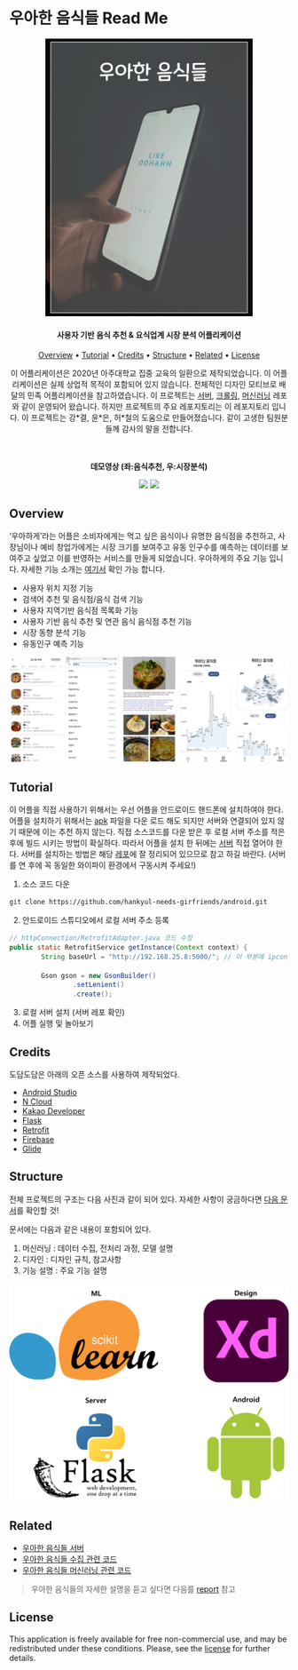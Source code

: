 # 우아한 음식들 Read Me

<p align="center">
    <img src="pic/main.png" height="500"/>
</p>
<h4 align="center">사용자 기반 음식 추천 & 요식업계 시장 분석 어플리케이션</h4>
<p align="center">
  <a href="#overview">Overview</a> • 
  <a href="#tutorial">Tutorial</a> •  
  <a href="#credits">Credits</a> •   
  <a href="#structure">Structure</a> • 
  <a href="#related">Related</a> • 
  <a href="#license">License</a>
</p>

<p align="center">
    이 어플리케이션은 2020년 아주대학교 집중 교육의 일환으로 제작되었습니다. 이 어플리케이션은 실제 상업적 목적이 포함되어 있지 않습니다. 전체적인 디자인 모티브로 배달의 민족 어플리케이션을 참고하였습니다. 이 프로젝트는 <a href="https://github.com/hankyul-needs-girfriends/woowa-appserver">서버</a>, <a href="https://github.com/hankyul-needs-girfriends/woowa-crawler">크롤링</a>, <a href="https://github.com/hankyul-needs-girfriends/woowa-ML">머신러닝</a> 레포와 같이 운영되어 왔습니다. 하지만 프로젝트의 주요 레포지토리는 이 레포지토리 입니다. 이 프로젝트는 강*결, 윤*은, 허*철의 도움으로 만들어졌습니다. 같이 고생한 팀원분들께 감사의 말을 전합니다.
</p>


<p align="center">
    <br/>
    <br/>
  <b>데모영상 (좌:음식추천, 우:시장분석)</b>
</p>

<p align="center">
    <img src ="pic/food_recommendation.gif" height = 600>
    <img src ="pic/market_analysis.gif" height = 600>
</p>



## Overview

‘우아하게’라는 어플은 소비자에게는 먹고 싶은 음식이나 유명한 음식점을 추천하고, 사장님이나 예비 창업가에게는 시장 크기를 보여주고 유동 인구수를 예측하는 데이터를 보여주고 싶었고 이를 반영하는 서비스를 만들게 되었습니다. 우아하게의 주요 기능 입니다. 자세한 기능 소개는 [여기서](https://github.com/hankyul-needs-girfriends/woowa-android-main-/blob/master/docs/details.md) 확인 가능 합니다.

* 사용자 위치 지정 기능
* 검색어 추천 및 음식점/음식 검색 기능
* 사용자 지역기반 음식점 목록화 기능
* 사용자 기반 음식 추천 및 연관 음식 음식점 추천 기능
* 시장 동향 분석 기능
* 유동인구 예측 기능

![main_function](pic/main_function.png)



## Tutorial

이 어플을 직접 사용하기 위해서는 우선 어플을 안드로이드 핸드폰에 설치하여야 한다. 어플을 설치하기 위해서는 [apk](https://github.com/hankyul-needs-girfriends/woowa-android-main-/releases/download/v1.0/app.apk) 파일을 다운 로드 해도 되지만 서버와 연결되어 있지 않기 때문에 이는 추천 하지 않는다. 직접 소스코드를 다운 받은 후 로컬 서버 주소를 적은 후에 빌드 시키는 방법이 확실하다. 따라서 어플을 설치 한 뒤에는 [서버](https://github.com/hankyul-needs-girfriends/woowa-appserver) 직접 열어야 한다. 서버를 설치하는 방법은 해당 [레포](https://github.com/hankyul-needs-girfriends/woowa-appserver)에 잘 정리되어 있으므로 참고 하길 바란다. (서버를 연 후에 꼭 동일한 와이파이 환경에서 구동시켜 주세요!)

1. 소스 코드 다운

```bash
git clone https://github.com/hankyul-needs-girfriends/android.git
```

2. 안드로이드 스튜디오에서 로컬 서버 주소 등록

```java
// httpConnection/RetrofitAdapter.java 코드 수정
public static RetrofitService getInstance(Context context) {
        String baseUrl = "http://192.168.25.8:5000/"; // 이 부분에 ipconfig로 확인한 로컬 서버 주소 입력

        Gson gson = new GsonBuilder()
                .setLenient()
                .create();
```

3. 로컬 서버 설치 (서버 레포 확인)
4. 어플 실행 및 놀아보기



## Credits

도담도담은 아래의 오픈 소스를 사용하여 제작되었다.

* [Android Studio](https://developer.android.com/studio)
* [N Cloud](https://www.ncloud.com/)
* [Kakao Developer](https://developers.kakao.com/)
* [Flask](https://flask.palletsprojects.com/en/1.1.x/)
* [Retrofit](https://square.github.io/retrofit/)
* [Firebase](https://firebase.google.com/)
* [Glide](https://github.com/bumptech/glide)



## Structure

전체 프로젝트의 구조는 다음 사진과 같이 되어 있다. 자세한 사항이 궁금하다면 [다음 문서](https://github.com/hankyul-needs-girfriends/woowa-android-main-/blob/master/docs/details.md)를 확인할 것!

문서에는 다음과 같은 내용이 포함되어 있다.

1. 머신러닝 : 데이터 수집, 전처리 과정, 모델 설명
2. 디자인 : 디자인 규칙, 참고사항
3. 기능 설명 : 주요 기능 설명

![architecture](pic/architecture.png)



## Related

* [우아한 음식들 서버](https://github.com/hankyul-needs-girfriends/woowa-appserver)
* [우아한 음식들 수집 관련 코드](https://github.com/hankyul-needs-girfriends/woowa-crawler)
* [우아한 음식들 머신러닝 관련 코드](https://github.com/hankyul-needs-girfriends/woowa-ML)

> 우아한 음식들의 자세한 설명을 듣고 싶다면 다음를 [report](https://github.com/hankyul-needs-girfriends/woowa-android-main-/blob/master/docs/report.pdf) 참고



## License

This application is freely available for free non-commercial use, and may be redistributed under these conditions. Please, see the [license](LICENSE) for further details.
